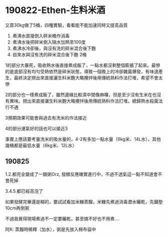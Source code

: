 # 190822-Ethen-生料米酒

又買30kg做了5桶，四種實驗，看看能不能加速同時又提高品質

1. 煮沸水直接倒入碎米桶作消毒
2. 煮沸水後把碎米倒入隔水加熱至100度
3. 煮沸水冷卻後，與沒有洗的碎米混合後下麴
4. 自來水與沒有洗的碎米混合後下麴 2桶

1的部分大暴死，吸收熱水後直接煮成飯了，一點水都沒剩整個膨脹了起來。最慘的是底部沒有均勻受熱依然是碎米狀態，導致一個晚上的冷卻雜菌爆發，有味道產生，最終決定撈出來直接灑生料米麴大略攪拌後用傳統熟料作法打堆，希望不會太慘

2的部分也一樣煮成飯了，雖然邊緣比較濕中間像麻糬，但是至少沒有生米在也沒有異味。撈出來直接灑生料米麴大略攪拌後用傳統熟料作法打堆。總歸熱水殺菌法行不通

3預期效果可能會與過去有洗米的作法接近

4的部分運氣好的話也可以接近3

事實上應該要考量洗米的吸水量的，4-2有多加一點水量（6kg米、14L水），其他幾桶都是最低水量（6kg米、12L水）

## 190825

1.2.都完全變成了一鍋粥Orz, 發酵反應確實進行中，不過不透氣這一點不知道會不會死掉

3.4.5.都已經高泡了

如果發酵完畢還是糊的，要試試看加米糠蒸餾，米糠先煮過消毒瀝水曬乾，先鋪墊10cm再倒粥

不過我覺得現場煮過不一定要曬乾，甚至搞不好也不用煮....

阿K: 蒸餾時稀釋（加水），粥是先放入棉布袋中